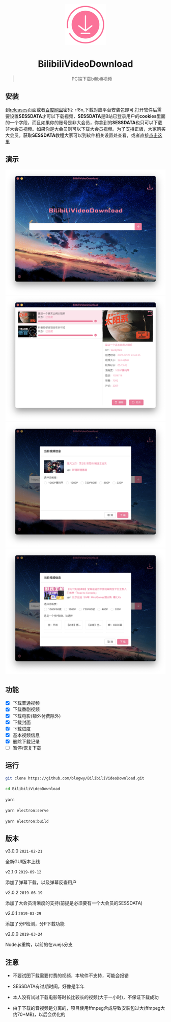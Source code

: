 <div align="center">
  <img src="./build/icons/256x256.png" alt="" width="128">
  <h1>BilibiliVideoDownload</h1>
  <blockquote>PC端下载bilibili视频</blockquote>
</div>

## 安装

到[releases](https://github.com/blogwy/BilibiliVideoDownload/releases)页面或者[百度网盘](https://pan.baidu.com/s/1O7ZfxFKH7Rm9zhB5JC4Prg)密码: rf8n,下载对应平台安装包即可.打开软件后需要设置**SESSDATA**才可以下载视频，**SESSDATA**是B站已登录用户的**cookies**里面的一个字段，而且如果你的账号是非大会员，你拿到的**SESSDATA**也只可以下载非大会员视频。如果你是大会员则可以下载大会员视频。为了支持正版，大家购买大会员。获取**SESSDATA**教程大家可以到软件相关设置处查看，或者直接[点击这里](https://blog.wangyu.link/2020/01/25/2020-01-25/)

## 演示

![1](./build/demo/1.png)
![2](./build/demo/2.png)
![3](./build/demo/3.png)
![4](./build/demo/4.png)


## 功能

* [x] 下载普通视频
* [x] 下载番剧视频
* [x] 下载电影(额外付费除外)
* [x] 下载封面
* [x] 下载进度
* [x] 基本视频信息
* [x] 删除下载记录
* [ ] 暂停/恢复下载

## 运行

```bash
git clone https://github.com/blogwy/BilibiliVideoDownload.git

cd BilibiliVideoDownload

yarn

yarn electron:serve

yarn electron:build
```
## 版本

v3.0.0 `2021-02-21`

全新GUI版本上线

v2.1.0 `2019-09-12`

添加了弹幕下载，以及弹幕反查用户

v2.0.2 `2019-06-19`

添加了大会员清晰度的支持(前提是必须要有一个大会员的SESSDATA)

v2.0.1 `2019-03-29`

添加了分P检测，分P下载功能

v2.0.0 `2019-03-24`

Node.js重构，以前的在vuejs分支

## 注意

* 不要试图下载需要付费的视频，本软件不支持，可能会报错

* SESSDATA有过期时间，好像是半年

* 本人没有试过下载电影等时长比较长的视频(大于一小时)，不保证下载成功

* 由于下载的音视频是分离的，项目使用ffmpeg合成导致安装包过大(ffmpeg大约70+MB)，以后会优化的